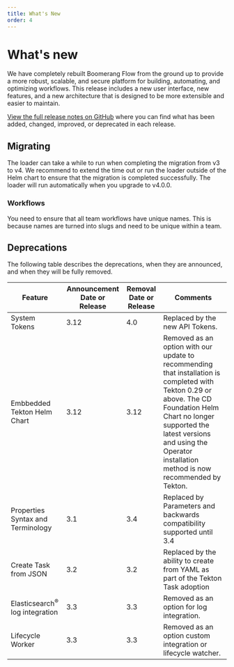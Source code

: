 ```yaml
---
title: What's New
order: 4
---
```


# What's new

We have completely rebuilt Boomerang Flow from the ground up to provide a more robust, scalable, and secure platform for building, automating, and optimizing workflows. This release includes a new user interface, new features, and a new architecture that is designed to be more extensible and easier to maintain.

[View the full release notes on GitHub](https://github.com/boomerang-io/community/releases/tag/4.0.0) where you can find what has been added, changed, improved, or deprecated in each release.

## Migrating

The loader can take a while to run when completing the migration from v3 to v4. We recommend to extend the time out or run the loader outside of the Helm chart to ensure that the migration is completed successfully. The loader will run automatically when you upgrade to v4.0.0.

### Workflows

You need to ensure that all team workflows have unique names. This is because names are turned into slugs and need to be unique within a team.

## Deprecations

The following table describes the deprecations, when they are announced, and when they will be fully removed.

| Feature                                   | Announcement Date or Release | Removal Date or Release | Comments                                                                                                                                                                                                                                                     |
| ----------------------------------------- | ---------------------------- | ----------------------- | ------------------------------------------------------------------------------------------------------------------------------------------------------------------------------------------------------------------------------------------------------------ |
| System Tokens                             | 3.12                         | 4.0                     | Replaced by the new API Tokens.                                                                                                                                                                                                                              |
| Embbedded Tekton Helm Chart               | 3.12                         | 3.12                    | Removed as an option with our update to recommending that installation is completed with Tekton 0.29 or above. The CD Foundation Helm Chart no longer supported the latest versions and using the Operator installation method is now recommended by Tekton. |
| Properties Syntax and Terminology         | 3.1                          | 3.4                     | Replaced by Parameters and backwards compatibility supported until 3.4                                                                                                                                                                                       |
| Create Task from JSON                     | 3.2                          | 3.2                     | Replaced by the ability to create from YAML as part of the Tekton Task adoption                                                                                                                                                                              |
| Elasticsearch<sup>®</sup> log integration | 3.3                          | 3.3                     | Removed as an option for log integration.                                                                                                                                                                                                                    |
| Lifecycle Worker                          | 3.3                          | 3.3                     | Removed as an option custom integration or lifecycle watcher.                                                                                                                                                                                                |
